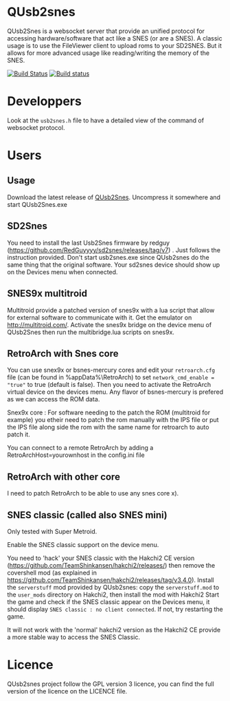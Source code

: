 # QUsb2snes

QUsb2Snes is a websocket server that provide an unified protocol for accessing hardware/software that act like a SNES (or are a SNES). A classic usage is to use the FileViewer client to upload roms to your SD2SNES.
But it allows for more advanced usage like reading/writing the memory of the SNES.

[![Build Status](https://travis-ci.com/Skarsnik/QUsb2snes.svg?branch=master)](https://travis-ci.com/Skarsnik/QUsb2snes)
[![Build status](https://ci.appveyor.com/api/projects/status/r8t2hpt21ux5r7mi/branch/master?svg=true)](https://ci.appveyor.com/project/Skarsnik/qusb2snes/branch/master)

# Developpers

Look at the `usb2snes.h` file to have a detailed view of the command of websocket protocol.

# Users

## Usage

Download the latest release of [QUsb2Snes](https://github.com/Skarsnik/QUsb2snes/releases). Uncompress it somewhere and start QUsb2Snes.exe

## SD2Snes

You need to install the last Usb2Snes firmware by redguy (https://github.com/RedGuyyyy/sd2snes/releases/tag/v7) . Just follows the instruction provided. Don't start usb2snes.exe since QUsb2snes do the same thing that the original software. Your sd2snes device should show up on the Devices menu when connected.

## SNES9x multitroid

Multitroid provide a patched version of snes9x with a lua script that allow for external software to communicate with it. Get the emulator on http://multitroid.com/. Activate the snes9x bridge on the device menu of QUsb2Snes then run the multibridge.lua scripts on snes9x.

## RetroArch with Snes core

You can use snex9x or bsnes-mercury cores and edit your `retroarch.cfg` file (can be found in %appData%\RetroArch) to set `network_cmd_enable = "true"` to true (default is false). Then you need to activate the RetroArch virtual device on the devices menu. Any flavor of bsnes-mercury is prefered as we can access the ROM data.

Snex9x core : For software needing to the patch the ROM (multitroid for example) you etheir need to patch the rom manually with the IPS file or put the IPS file along side the rom with the same name for retroarch to auto patch it.

You can connect to a remote RetroArch by adding a RetroArchHost=yourownhost in the config.ini file

## RetroArch with other core

I need to patch RetroArch to be able to use any snes core x).

## SNES classic (called also SNES mini)

Only tested with Super Metroid.

Enable the SNES classic support on the device menu.

You need to 'hack' your SNES classic with the Hakchi2 CE version (https://github.com/TeamShinkansen/hakchi2/releases/) then remove the covershell mod (as explained in https://github.com/TeamShinkansen/hakchi2/releases/tag/v3.4.0). Install the `serverstuff` mod provided by QUsb2snes: copy the `serverstuff.mod` to the `user_mods` directory on Hakchi2, then install the mod with Hakchi2
Start the game and check if the SNES classic appear on the Devices menu, it should display `SNES classic : no client connected`. If not, try restarting the game.

It will not work with the 'normal' hakchi2 version as the Hakchi2 CE provide a more stable way to access the SNES Classic.

# Licence

QUsb2snes project follow the GPL version 3 licence, you can find the full version of the licence on the LICENCE file.

